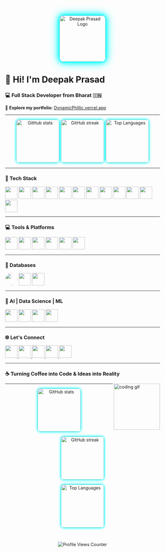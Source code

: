<div align="center">
  <img 
    height="150" 
    src="https://ik.imagekit.io/sdm2vyawn77777/Logo/image(1).png?updatedAt=1751732344796" 
    style="border-radius: 15px; border: 2px solid #00ffff; box-shadow: 0 0 15px #00ffff, 0 0 30px #00ffff;" 
    alt="Deepak Prasad Logo"
  />
</div>

# 👋 Hi! I'm **Deepak Prasad**  
### 💻 Full Stack Developer from Bharat 🇮🇳

🚀 **Explore my portfolio:** [DynamicPhillic.vercel.app](https://DynamicPhillic.vercel.app)

---

<div align="center">
  <img 
    src="https://github-readme-stats.vercel.app/api?username=Divine-P-77777&show_icons=true&include_all_commits=true&theme=dracula" 
    height="140" 
    style="max-width: 100%; border-radius: 10px; border: 1px solid #00ffff; box-shadow: 0 0 8px #00ffff;" 
    alt="GitHub stats" 
  />
  <img 
    src="https://streak-stats.demolab.com?user=Divine-P-77777&theme=dracula&hide_border=false" 
    height="140" 
    style="max-width: 100%; border-radius: 10px; border: 1px solid #00ffff; box-shadow: 0 0 8px #00ffff;" 
    alt="GitHub streak" 
  />
  <img 
    src="https://github-readme-stats.vercel.app/api/top-langs/?username=Divine-P-77777&layout=compact&langs_count=6&theme=dracula" 
    height="140" 
    style="max-width: 100%; border-radius: 10px; border: 1px solid #00ffff; box-shadow: 0 0 8px #00ffff;" 
    alt="Top Languages" 
  />
</div>

---

### 🧠 Tech Stack

<div align="left">
  <img src="https://ik.imagekit.io/sdm2vyawn77777/Logo/image(2).png?updatedAt=1751732343921" height="40" width="40" />
  <img src="https://ik.imagekit.io/sdm2vyawn77777/Logo/image.png?updatedAt=1751732344724" height="40" width="40" />
  <img src="https://ik.imagekit.io/sdm2vyawn77777/Logo/image(3).png?updatedAt=1751732344388" height="40" width="40" />
  <img src="https://ik.imagekit.io/sdm2vyawn77777/Logo/image(12).png?updatedAt=1751732348672" height="40" width="40" />
  <img src="https://skillicons.dev/icons?i=express" height="40" width="40" />
  <img src="https://ik.imagekit.io/sdm2vyawn77777/Logo/image(11).png?updatedAt=1751732347055" height="40" width="40" />
  <img src="https://skillicons.dev/icons?i=redux" height="40" width="40" />
  <img src="https://ik.imagekit.io/sdm2vyawn77777/Logo/image(10).png?updatedAt=1751732347271" height="40" width="40" />
  <img src="https://skillicons.dev/icons?i=tailwind" height="40" width="40" />
  <img src="https://skillicons.dev/icons?i=vite" height="40" width="40" />
  <img src="https://ik.imagekit.io/sdm2vyawn77777/Logo/image(9).png?updatedAt=1751732344389" height="40" width="40" />
  <img src="https://cdn.jsdelivr.net/gh/devicons/devicon/icons/python/python-original.svg" height="40" width="40" />
</div>

---

### 💻 Tools & Platforms

<div align="left">
  <img src="https://skillicons.dev/icons?i=github" height="40" width="40" />
  <img src="https://ik.imagekit.io/sdm2vyawn77777/Logo/image(4).png?updatedAt=1751732344425" height="40" width="40" />
  <img src="https://img.shields.io/badge/Postman-FF6C37?logo=postman&logoColor=black&style=for-the-badge" height="40" />
  <img src="https://skillicons.dev/icons?i=supabase" height="40" width="40" />
  <img src="https://skillicons.dev/icons?i=vercel" height="40" width="40" />
  <img src="https://img.shields.io/badge/Canva-00C4CC?logo=canva&logoColor=black&style=for-the-badge" height="40" />
</div>

---

### 🧩 Databases

<div align="left">
  <img src="https://ik.imagekit.io/sdm2vyawn77777/Logo/image(5).png?updatedAt=1751732344327" height="40" width="40" style="border-radius: 50%;" />
  <img src="https://ik.imagekit.io/sdm2vyawn77777/Logo/image(6).png?updatedAt=1751732343847" height="40" width="40" />
  <img src="https://ik.imagekit.io/sdm2vyawn77777/Logo/image(7).png?updatedAt=1751732344409" height="40" width="40" />
</div>

---

### 🤖 AI | Data Science | ML

<div align="left">
  <img src="https://ik.imagekit.io/sdm2vyawn77777/Logo/image(8).png?updatedAt=1751732344838" height="40" width="40" />
  <img src="https://img.shields.io/badge/pandas-150458?logo=pandas&logoColor=white&style=for-the-badge" height="40" />
  <img src="https://img.shields.io/badge/Kaggle-20BEFF?logo=kaggle&logoColor=black&style=for-the-badge" height="40" />
  <img src="https://skillicons.dev/icons?i=tensorflow" height="40" width="40" />
</div>

---

### 🌐 Let's Connect

<div align="left">
  <a href="mailto:dynamicphillic77777@gmail.com" target="_blank">
    <img src="https://raw.githubusercontent.com/maurodesouza/profile-readme-generator/master/src/assets/icons/social/gmail/default.svg" height="40" width="40" />
  </a>
  <a href="https://www.linkedin.com/in/deepak-prasad-799128259/" target="_blank">
    <img src="https://raw.githubusercontent.com/maurodesouza/profile-readme-generator/master/src/assets/icons/social/linkedin/default.svg" height="40" width="40" />
  </a>
  <a href="https://x.com/CollabDynPhillic" target="_blank">
    <img src="https://raw.githubusercontent.com/maurodesouza/profile-readme-generator/master/src/assets/icons/social/twitter/default.svg" height="40" width="40" />
  </a>
  <a href="https://www.hackerrank.com/profile/dynamicphillic71" target="_blank">
    <img src="https://raw.githubusercontent.com/maurodesouza/profile-readme-generator/master/src/assets/icons/social/hackerrank/default.svg" height="40" width="40" />
  </a>
  <a href="mailto:dynamicphillic77777@gmail.com" target="_blank">
    <img src="https://raw.githubusercontent.com/maurodesouza/profile-readme-generator/master/src/assets/icons/social/microsoft-outlook/default.svg" height="40" width="40" />
  </a>
</div>

---

### ☕ Turning Coffee into Code & Ideas into Reality

<img align="right" height="150" src="https://media3.giphy.com/media/XP8kV1sQnHF9AL30GE/200w.gif" alt="coding gif" />

---

<div align="center">

  <img 
    src="https://github-readme-stats.vercel.app/api?username=Divine-P-77777&show_icons=true&include_all_commits=true&theme=dracula&border_color=00ffff&icon_color=00ffff&title_color=00ffff" 
    height="140" 
    style="max-width: 100%; border-radius: 10px; border: 1px solid #00ffff; box-shadow: 0 0 8px #00ffff;" 
    alt="GitHub stats" 
  />

  <img 
    src="https://streak-stats.demolab.com?user=Divine-P-77777&theme=dracula&hide_border=false&date_format=j%20M%5B%20Y%5D&fire=00FFFF&ring=00FFFF&currStreakLabel=00FFFF&sideNums=00FFFF&background=0D1117&currStreakNum=00FFFF&sideLabels=FFFFFF&dates=00FFFF&exclude_days=Sun&cache_buster=1" 
    height="140" 
    style="max-width: 100%; border-radius: 10px; border: 1px solid #00ffff; box-shadow: 0 0 8px #00ffff;" 
    alt="GitHub streak" 
  />

  <img 
    src="https://github-readme-stats.vercel.app/api/top-langs/?username=Divine-P-77777&layout=compact&langs_count=6&theme=dracula&border_color=00ffff&title_color=00ffff" 
    height="140" 
    style="max-width: 100%; border-radius: 10px; border: 1px solid #00ffff; box-shadow: 0 0 8px #00ffff;" 
    alt="Top Languages" 
  />

  <br/>

  <img 
    src="https://komarev.com/ghpvc/?username=Divine-P-77777&label=Profile%20Views&color=00FFFF&style=for-the-badge&start=1000" 
    alt="Profile Views Counter" 
  />

</div>
